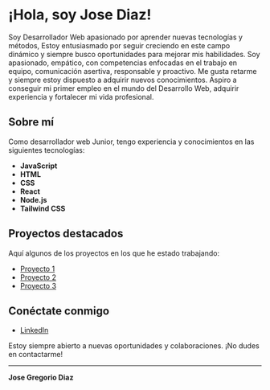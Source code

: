 # ¡Hola, soy Jose Diaz!

Soy Desarrollador Web apasionado por aprender nuevas tecnologías y métodos,
Estoy entusiasmado por seguir creciendo en este campo dinámico y siempre busco oportunidades para mejorar mis habilidades.
Soy apasionado, empático, con competencias enfocadas en el trabajo en equipo, comunicación asertiva, responsable y proactivo.
Me gusta retarme y siempre estoy dispuesto a adquirir nuevos conocimientos. Aspiro a conseguir mi primer empleo en el mundo del Desarrollo Web, 
adquirir experiencia y fortalecer mi vida profesional.

## Sobre mí

Como desarrollador web Junior, tengo experiencia y conocimientos en las siguientes tecnologías:

- **JavaScript**
- **HTML**
- **CSS**
- **React**
- **Node.js**
- **Tailwind CSS**

## Proyectos destacados

Aquí algunos de los proyectos en los que he estado trabajando:

- [Proyecto 1](https://poke-pink.vercel.app/)
- [Proyecto 2](https://page-cali.vercel.app/)
- [Proyecto 3](https://windbnb-tau-umber.vercel.app/)


## Conéctate conmigo

- [LinkedIn](https://www.linkedin.com/in/jose-g-diaz-schmucke-bb9141216/)

Estoy siempre abierto a nuevas oportunidades y colaboraciones. ¡No dudes en contactarme!

---

**Jose Gregorio Diaz**
